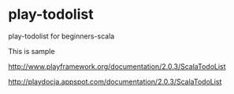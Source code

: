 play-todolist
=============

play-todolist for beginners-scala

This is sample

http://www.playframework.org/documentation/2.0.3/ScalaTodoList

http://playdocja.appspot.com/documentation/2.0.3/ScalaTodoList

